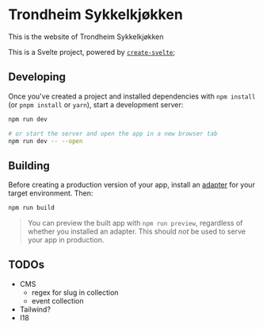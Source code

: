 # Trondheim Sykkelkjøkken

This is the website of Trondheim Sykkelkjøkken

This is a Svelte project, powered by [`create-svelte`](https://github.com/sveltejs/kit/tree/master/packages/create-svelte);


## Developing

Once you've created a project and installed dependencies with `npm install` (or `pnpm install` or `yarn`), start a development server:

```bash
npm run dev

# or start the server and open the app in a new browser tab
npm run dev -- --open
```

## Building

Before creating a production version of your app, install an [adapter](https://kit.svelte.dev/docs#adapters) for your target environment. Then:

```bash
npm run build
```

> You can preview the built app with `npm run preview`, regardless of whether you installed an adapter. This should _not_ be used to serve your app in production.

## TODOs
* CMS
    * regex for slug in collection
    * event collection
* Tailwind?
* I18